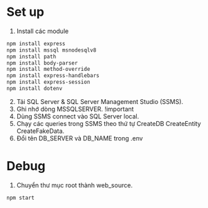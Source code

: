 # Set up
1. Install các module 
```bash
npm install express 
npm install mssql msnodesqlv8 
npm install path 
npm install body-parser 
npm install method-override 
npm install express-handlebars 
npm install express-session
npm install dotenv
```
2. Tải SQL Server & SQL Server Management Studio (SSMS).
3. Ghi nhớ dòng MSSQLSERVER. !important
4. Dùng SSMS connect vào SQL Server local.
5. Chạy các queries trong SSMS theo thứ tự CreateDB CreateEntity CreateFakeData.
6. Đổi tên DB_SERVER và DB_NAME trong .env

# Debug
1. Chuyển thư mục root thành web_source. 
```bash
npm start
```